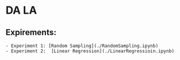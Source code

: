 # DA LA

## **Expirements:**
    - Experiment 1: [Random Sampling](./RandomSampling.ipynb)
    - Experiment 2:  [Linear Regression](./LinearRegressioin.ipynb)